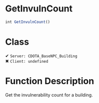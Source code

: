# GetInvulnCount
```js	
int GetInvulnCount()
```
# Class
✔ `Server: CDOTA_BaseNPC_Building`  
✖ `Client: undefined`  

# Function Description
Get the invulnerability count for a building.
